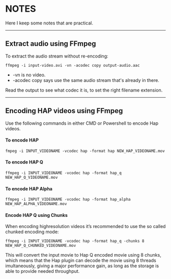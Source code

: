 # NOTES

Here I keep some notes that are practical.

----

## Extract audio using FFmpeg

To extract the audio stream without re-encoding:

    ffmpeg -i input-video.avi -vn -acodec copy output-audio.aac

  * -vn is no video.
  * -acodec copy says use the same audio stream that's already in there.

Read the output to see what codec it is, to set the right filename extension.

----

## Encoding HAP videos using FFmpeg
Use the following commands in either CMD or Powershell to encode Hap videos.

#### To encode HAP

    fmpeg -i INPUT_VIDEONAME -vcodec hap -format hap NEW_HAP_VIDEONAME.mov
#### To encode HAP Q

    ffmpeg -i INPUT_VIDEONAME -vcodec hap -format hap_q NEW_HAP_Q_VIDEONAME.mov
#### To encode HAP Alpha
    ffmpeg -i INPUT_VIDEONAME -vcodec hap -format hap_alpha NEW_HAP_ALPHA_VIDEONAME.mov

#### Encode HAP Q using Chunks

When encoding highresolution videos it’s recommended to use the so called chunked encoding mode:

    ffmpeg -i INPUT_VIDEONAME -vcodec hap -format hap_q -chunks 8 NEW_HAP_Q_CHUNKED_VIDEONAME.mov

This will convert the input movie to Hap Q encoded movie using 8 chunks, which means that the Hap plugin can decode the movie using 8 threads  imultaneously, giving a major performance gain, as long as the storage is able to provide needed throughput.
